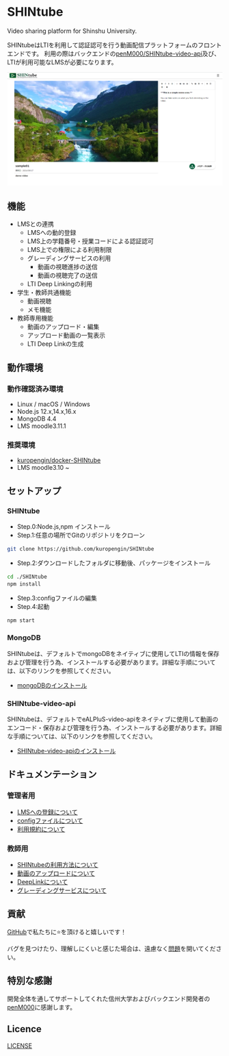 # SHINtube
Video sharing platform for Shinshu University.

SHINtubeはLTIを利用して認証認可を行う動画配信プラットフォームのフロントエンドです。
利用の際はバックエンドの[penM000/SHINtube-video-api](https://github.com/penM000/SHINtube-video-api)及び、LTIが利用可能なLMSが必要になります。

![SHINtubePreview](./docs/img/SHINtubeDemo.png "SHINtube")

## 機能
- LMSとの連携
    - LMSへの動的登録
	- LMS上の学籍番号・授業コードによる認証認可
	- LMS上での権限による利用制限
	- グレーディングサービスの利用
		- 動画の視聴進捗の送信
		- 動画の視聴完了の送信
    - LTI Deep Linkingの利用
- 学生・教師共通機能
	- 動画視聴
    - メモ機能
- 教師専用機能
    - 動画のアップロード・編集
    - アップロード動画の一覧表示
    - LTI Deep Linkの生成

## 動作環境
### 動作確認済み環境
- Linux / macOS / Windows
- Node.js 12.x,14.x,16.x
- MongoDB 4.4
- LMS moodle3.11.1

### 推奨環境
- [kuropengin/docker-SHINtube](https://github.com/kuropengin/docker-SHINtube)
- LMS moodle3.10 ~

## セットアップ
### SHINtube
- Step.0:Node.js,npm インストール
- Step.1:任意の場所でGitのリポジトリをクローン
```bash
git clone https://github.com/kuropengin/SHINtube
```
- Step.2:ダウンロードしたフォルダに移動後、パッケージをインストール
```bash
cd ./SHINtube
npm install
```
- Step.3:configファイルの編集
- Step.4:起動
```bash
npm start
```
### MongoDB
SHINtubeは、デフォルトでmongoDBをネイティブに使用してLTIの情報を保存および管理を行う為、インストールする必要があります。詳細な手順については、以下のリンクを参照してください。
 - [mongoDBのインストール](https://docs.mongodb.com/manual/administration/install-community/)
### SHINtube-video-api
SHINtubeは、デフォルトでeALPluS-video-apiをネイティブに使用して動画のエンコード・保存および管理を行う為、インストールする必要があります。詳細な手順については、以下のリンクを参照してください。
 - [SHINtube-video-apiのインストール](https://github.com/penM000/SHINtube-video-api)

## ドキュメンテーション
### 管理者用
 - [LMSへの登録について](./docs/RegistrationLMS.md)
 - [configファイルについて](./docs/ConfigSetting.md)
 - [利用規約について](./docs/AboutManual.md)

### 教師用
 - [SHINtubeの利用方法について](./docs/SHINtubeManual.md#SHINtubeの利用)
 - [動画のアップロードについて](./docs/SHINtubeManual.md#動画のアップロード・編集)
 - [DeepLinkについて](./docs/SHINtubeManual.md#DeepLinkについて)
 - [グレーディングサービスについて](./docs/SHINtubeManual.md#グレーディングサービスについて)


## 貢献
[GitHub](https://github.com/kuropengin/SHINtube)で私たちに⭐を頂けると嬉しいです！

バグを見つけたり、理解しにくいと感じた場合は、遠慮なく[問題](.github/CONTRIBUTING.md)を開いてください。

## 特別な感謝
開発全体を通してサポートしてくれた信州大学およびバックエンド開発者の[penM000](https://github.com/penM000)に感謝します。

## Licence
[LICENSE](.github/LICENSE)